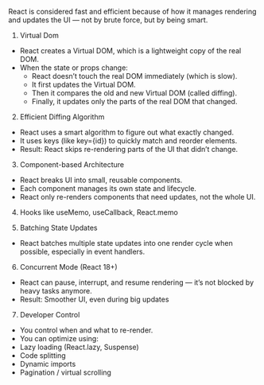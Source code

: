 React is considered fast and efficient because of how it manages rendering and updates the UI — not by brute force, but by being smart.

1. Virtual Dom
- React creates a Virtual DOM, which is a lightweight copy of the real DOM.
- When the state or props change:
    - React doesn’t touch the real DOM immediately (which is slow).
    - It first updates the Virtual DOM.
    - Then it compares the old and new Virtual DOM (called diffing).
    - Finally, it updates only the parts of the real DOM that changed.
    
2.  Efficient Diffing Algorithm
- React uses a smart algorithm to figure out what exactly changed.
- It uses keys (like key={id}) to quickly match and reorder elements.
-  Result: React skips re-rendering parts of the UI that didn’t change.

3. Component-based Architecture
- React breaks UI into small, reusable components.
- Each component manages its own state and lifecycle.
- React only re-renders components that need updates, not the whole UI.

4. Hooks like useMemo, useCallback, React.memo

5. Batching State Updates
- React batches multiple state updates into one render cycle when possible, especially in event handlers.

6. Concurrent Mode (React 18+)
- React can pause, interrupt, and resume rendering — it’s not blocked by heavy tasks anymore.
- Result: Smoother UI, even during big updates

7. Developer Control
- You control when and what to re-render.
-  You can optimize using:
- Lazy loading (React.lazy, Suspense)
- Code splitting
- Dynamic imports
- Pagination / virtual scrolling